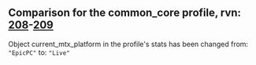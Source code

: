 ## Comparison for the common_core profile, rvn: [208](https://github.com/PRO100KatYT/FortniteProfileRevisions/tree/main/profiles/common_core/208%20common_core.json)-[209](https://github.com/PRO100KatYT/FortniteProfileRevisions/tree/main/profiles/common_core/209%20common_core.json)

Object current_mtx_platform in the profile's stats has been changed from: `"EpicPC"` to: `"Live"`
<br><br>
